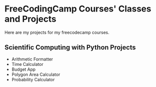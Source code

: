 # FreeCodingCamp Courses' Classes and Projects
Here are my projects for my freecodecamp courses.

## Scientific Computing with Python Projects
- Arithmetic Formatter
- Time Calculator
- Budget App
- Polygon Area Calculator
- Probability Calculator
